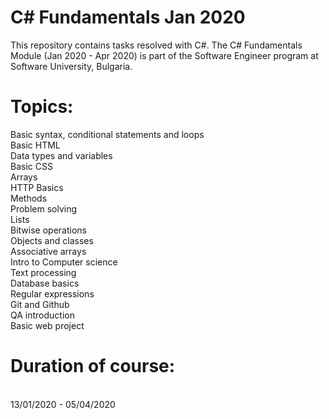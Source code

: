 # C# Fundamentals Jan 2020
This repository contains tasks resolved with C#. The C# Fundamentals Module (Jan 2020 - Apr 2020) is part of the Software Engineer program at Software University, Bulgaria.

# Topics:
Basic syntax, conditional statements and loops<br/>
Basic HTML<br/>
Data types and variables<br/>
Basic CSS<br/>
Arrays<br/>
HTTP Basics<br/>
Methods<br/>
Problem solving<br/>
Lists<br/>
Bitwise operations<br/>
Objects and classes<br/>
Associative arrays<br/>
Intro to Computer science<br/>
Text processing<br/>
Database basics<br/>
Regular expressions<br/>
Git and Github<br/>
QA introduction<br/>
Basic web project<br/>

# Duration of course:<br/>
<br/>
13/01/2020 - 05/04/2020<br/>
<br/>

